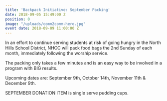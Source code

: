```yaml
---
title: 'Backpack Initiative: September Packing'
date: 2018-09-05 15:49:00 Z
position: 0
image: "/uploads/comm2comm-hero.jpg"
event date: 2018-09-09 11:00:00 Z
---
```


In an effort to continue serving students at risk of going hungry in the North Hills School District, NHCC will pack food bags the 2nd Sunday of each month, immediately following the worship service. 

The packing only takes a few minutes and is an easy way to be involved in a program with BIG results. 

Upcoming dates are: September 9th, October 14th, November 11th & December 9th.

SEPTEMBER DONATION ITEM is single serve pudding cups.